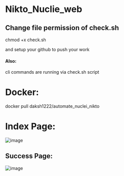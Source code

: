 # Nikto_Nuclie_web


## Change file permission of check.sh
chmod +x check.sh

and setup your github to push your work

#### Also: 
cli commands are running via check.sh script

# Docker:
docker pull daksh1222/automate_nuclei_nikto



# Index Page:
![image](https://github.com/n16htb0t/Web_2_pdf/assets/132843656/8d172d90-01ef-49d4-8d68-222b8affbfa9)

## Success Page:
![image](https://github.com/n16htb0t/Web_2_pdf/assets/132843656/cf4e07ea-1ad1-4baa-a563-a3910413d410)
